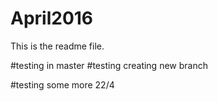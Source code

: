 # April2016
This is the readme file.

#testing in master
#testing creating new branch

#testing some more 22/4
